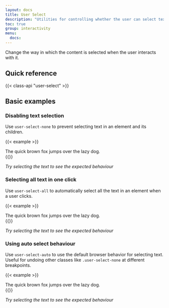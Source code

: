 ```yaml
---
layout: docs
title: User Select
description: "Utilities for controlling whether the user can select text in an element."
toc: true
group: interactivity
menu:
  docs:
---
```


Change the way in which the content is selected when the user interacts with it.

## Quick reference

{{< class-api "user-select" >}}

## Basic examples

### Disabling text selection

Use `user-select-none` to prevent selecting text in an element and its children.

{{< example >}}
<div class="user-select-none">The quick brown fox jumps over the lazy dog.</div>
{{</ example >}}

*Try selecting the text to see the expected behaviour*

### Selecting all text in one click

Use `user-select-all` to automatically select all the text in an element when a user clicks.

{{< example >}}
<div class="user-select-all">The quick brown fox jumps over the lazy dog.</div>
{{</ example >}}

*Try selecting the text to see the expected behaviour*

### Using auto select behaviour

Use `user-select-auto` to use the default browser behavior for selecting text. Useful for undoing other classes like `.user-select-none` at different breakpoints.

{{< example >}}
<div class="user-select-auto">The quick brown fox jumps over the lazy dog.</div>
{{</ example >}}

*Try selecting the text to see the expected behaviour*
